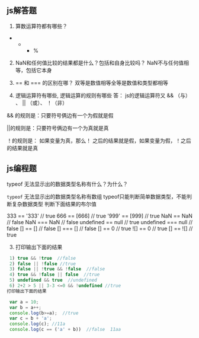 ## js解答题

1. 算数运算符都有哪些？
+ - * \%
2. NaN和任何值比较的结果都是什么？包括和自身比较吗？
NaN不与任何值相等，包括它本身

3. == 和 === 的区别在哪？
双等是数值相等全等是数值和类型都相等

4. 逻辑运算符有哪些, 逻辑运算的规则有哪些
答： js的逻辑运算符又 && （与） 、 || （或）、 ！（非）

&& 的规则是：只要符号俩边有一个为假就是假

||的规则是：只要符号俩边有一个为真就是真

！的规则是： 如果变量为真，那么！ 之后的结果就是假，如果变量为假，！之后的结果就是真

## js编程题
typeof 无法显示出的数据类型名称有什么？为什么？

`typeof` 无法显示出的数据类型名称有数组
typeof只能判断简单数据类型，不能判断复杂数据类型
判断下面结果的布尔值

333 == '333' // true 666 == [666] // true '999' == [999] // true NaN == NaN // false NaN === NaN // false undefined == null // true undefined === null // false [] == [] // false [] === [] // false [] == 0 // true ![] == 0 // true [] == ![] // true


3. 打印输出下面的结果

```js
 1) true && !true  //false
 2) false || !false //true
 3) false || !true && !false  //false
 4) true && !false || false  //true
 5) undefined && true  //undefined
 6) 2+2 > 5 || 3-3 <=0 && !undefined //true
打印输出下面的结果

 var a = 10;
 var b = a++;
 console.log(b>=a);  //true
 var c = b + 'a';
 console.log(c); //11a
 console.log(c == ('a' + b))  //false  11aa